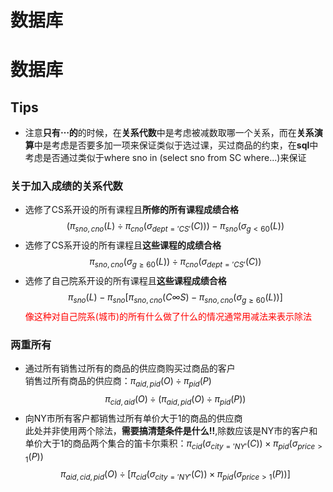 # 数据库


# 数据库
<!-- more -->

## **Tips**
- 注意**只有$\cdots$的**的时候，在**关系代数**中是考虑被减数取哪一个关系，而在**关系演算**中是考虑是否要多加一项来保证类似于选过课，买过商品的约束，在**sql**中考虑是否通过类似于where sno in (select sno from SC where...)来保证

### 关于加入成绩的关系代数
- 选修了CS系开设的所有课程且**所修的所有课程成绩合格**
  $$(\pi_{sno,cno}(L) \div \pi_{cno}(\sigma_{dept = 'CS'}(C))) - \pi_{sno}(\sigma_{g < 60}(L))$$
- 选修了CS系开设的所有课程且**这些课程的成绩合格**
  $$\pi_{sno,cno}(\sigma_{g \geq 60}(L))\div \pi_{cno}(\sigma_{dept = 'CS'}(C))$$
- 选修了自己院系开设的所有课程且**这些课程成绩合格**
  $$\pi_{sno}(L) - \pi_{sno}[\pi_{sno,cno}(C \infty S) - \pi_{sno,cno}(\sigma_{g \geq 60}(L))]$$
  <font color=red>像这种对自己院系(城市)的所有什么做了什么的情况通常用减法来表示除法</font>

### 两重所有
- 通过所有销售过所有的商品的供应商购买过商品的客户<br>
    销售过所有商品的供应商：$\pi_{aid,pid}(O) \div \pi_{pid}(P)$
    $$\pi_{cid,aid}(O) \div (\pi_{aid,pid}(O) \div \pi_{pid}(P))$$
- 向NY市所有客户都销售过所有单价大于1的商品的供应商<br>
  此处并非使用两个除法，**需要搞清楚条件是什么!!**,除数应该是NY市的客户和单价大于1的商品两个集合的笛卡尔乘积：$\pi_{cid}(\sigma_{city ='NY'}(C)) \times \pi_{pid}(\sigma_{price > 1}(P))$
  $$\pi_{aid,cid,pid}(O)\div [\pi_{cid}(\sigma_{city ='NY'}(C)) \times \pi_{pid}(\sigma_{price > 1}(P))]$$


